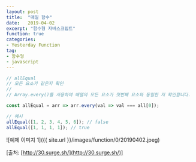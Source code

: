 ```yaml
---
layout: post
title:  "매일 함수"
date:   2019-04-02
excerpt: "함수형 자바스크립트"
function: true
categories:
- Yesterday Function
tag:
- 함수형
- javascript
---
```


```javascript
// allEqual
// 모든 요소가 같은지 확인
//
// Array.every()를 사용하여 배열의 모든 요소가 첫번째 요소와 동일한 지 확인합니다.

const allEqual = arr => arr.every(val => val === all[0]);

// 예시
allEqual([1, 2, 3, 4, 5, 6]); // false
allEqual([1, 1, 1, 1]); // true
```

![예제 이미지 1]({{ site.url }}/images/function/0/20190402.jpeg)

[출처: [http://30.surge.sh/](http://30.surge.sh/)]
